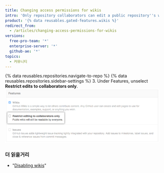 ```yaml
---
title: Changing access permissions for wikis
intro: 'Only repository collaborators can edit a public repository''s wiki by default, but you can allow anyone with a {% data variables.product.product_name %} account to edit your wiki.'
product: '{% data reusables.gated-features.wikis %}'
redirect_from:
  - /articles/changing-access-permissions-for-wikis
versions:
  free-pro-team: '*'
  enterprise-server: '*'
  github-ae: '*'
topics:
  - 커뮤니티
---
```


{% data reusables.repositories.navigate-to-repo %}
{% data reusables.repositories.sidebar-settings %}
3. Under Features, unselect **Restrict edits to collaborators only**. ![Wiki restrict editing](/assets/images/help/wiki/wiki_restrict_editing.png)

### 더 읽을거리

- "[Disabling wikis](/articles/disabling-wikis)"
